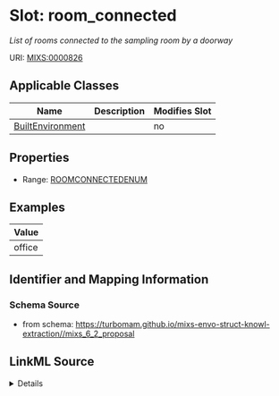 # Slot: room_connected


_List of rooms connected to the sampling room by a doorway_



URI: [MIXS:0000826](https://w3id.org/mixs/0000826)



<!-- no inheritance hierarchy -->




## Applicable Classes

| Name | Description | Modifies Slot |
| --- | --- | --- |
[BuiltEnvironment](BuiltEnvironment.md) |  |  no  |







## Properties

* Range: [ROOMCONNECTEDENUM](ROOMCONNECTEDENUM.md)






## Examples

| Value |
| --- |
| office |

## Identifier and Mapping Information







### Schema Source


* from schema: https://turbomam.github.io/mixs-envo-struct-knowl-extraction//mixs_6_2_proposal




## LinkML Source

<details>
```yaml
name: room_connected
description: List of rooms connected to the sampling room by a doorway
title: rooms connected by a doorway
notes:
- doorway
- room
examples:
- value: office
from_schema: https://turbomam.github.io/mixs-envo-struct-knowl-extraction//mixs_6_2_proposal
rank: 1000
slot_uri: MIXS:0000826
multivalued: false
alias: room_connected
domain_of:
- BuiltEnvironment
range: ROOM_CONNECTED_ENUM
required: false
recommended: false

```
</details>